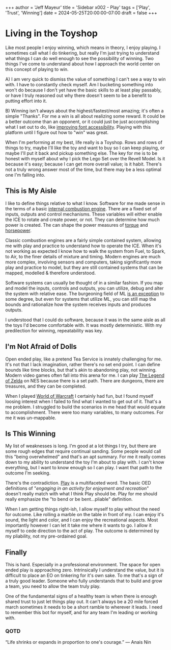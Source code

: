 +++
author = 'Jeff Mayeur'
title = 'Sidebar x002 - Play'
tags = ['Play', 'Trust', 'Winning']
date = 2024-05-25T20:00:00-07:00
draft = false
+++

# Living in the Toyshop
Like most people I enjoy winning, which means in theory, I enjoy playing. I sometimes call what I do tinkering, but really I'm just trying to understand what things I can do well enough to see the possibility of winning. Two things I've come to understand about how I approach the world center on this concept of playing to win.

A) I am very quick to dismiss the value of something I can't see a way to win with. I have to constantly check myself. Am I bucketing something into won't do because I don't yet have the basic skills to at least play passably, or have I truly reasoned out why there doesn't seem to be a benefit to putting effort into it.

B) Winning isn't always about the highest/fastest/most amazing; it's often a simple "Thanks". For me a win is all about realizing some reward. It could be a better outcome than an opponent, or it could just be just accomplishing what I set out to do, like [improving font accessibility](/posts/05-2024/accessible-font-contrast-part-1/). Playing with this platform until I figure out how to "win" was great.

When I'm performing at my best, life really is a Toyshop.  Rows and rows of things to try, maybe I'll like the toy and want to buy so I can keep playing, or maybe I'll put it back and pickup something else. The key for me is to be honest with myself about why I pick the Lego Set over the Revell Model. Is it because it's easy; because I can get more overall value; is it habit. There's not a truly wrong answer most of the time, but there may be a less optimal one I'm falling into.

## This is My Aisle
I like to define things relative to what I know. Software for me made sense in the terms of a basic [internal combustion engine](https://en.wikipedia.org/wiki/Internal_combustion_engine). There are a fixed set of inputs, outputs and control mechanisms. These variables will either enable the ICE to rotate and create power, or not. They can determine how much power is created. The can shape the power measures of [torque](https://en.wikipedia.org/wiki/Torque) and [horsepower](https://en.wikipedia.org/wiki/Horsepower).

Classic combustion engines are a fairly simple contained system, allowing me with play and practice to understand how to operate the ICE. When it's not working as expected I know how to walk the system from Fuel, to Spark, to Air, to the finer details of mixture and timing. 
Modern engines are much more complex, involving sensors and computers, taking significantly more play and practice to model, but they are still contained systems that can be mapped, modelled & therefore understood.

Software systems can usually be thought of in a similar fashion. If you map and model the inputs, controls and outputs, you can utilize, debug and alter the system with relative ease. The burgeoning field of ML [is an exception](https://dl.acm.org/doi/abs/10.1145/3511265.3550446) to some degree, but even for systems that utilize ML, you can still map the bounds and rationalize how the system receives inputs and produces outputs.

I understood that I could do software, because it was in the same aisle as all the toys I'd become comfortable with. It was mostly deterministic. With my predilection for winning, repeatability was key.

## I'm Not Afraid of Dolls
Open ended play, like a pretend Tea Service is innately challenging for me. It's not that I lack imagination, rather there's no set end point. I can define bounds like time blocks, but that's akin to abandoning play, not winning. Modern video games often fall into this arena for me. I can play [The Legend of Zelda](https://en.wikipedia.org/wiki/The_Legend_of_Zelda_(video_game)) on NES because there is a set path. There are dungeons, there are treasures, and they can be completed.  

When I played [World of Warcraft](https://worldofwarcraft.blizzard.com/en-gb/) I certainly had fun, but I found myself loosing interest when I failed to find what I wanted to get out of it. That's a me problem. I struggled to build the scenarios in me head that would equate to accomplishment. There were too many variables, to many outcomes. For me it was un-mappable.

## Is This Winning
My list of weaknesses is long. I'm good at a lot things I try, but there are some rough edges that require continual sanding. Some people would call this "being overwhelmed" and that's an apt summary. For me it really comes down to my ability to understand the toy I'm about to play with. I can't know everything, but I want to know enough so I can play. I want that path to the outcome I'm seeking.

There's the contradiction. [Play](https://www.oed.com/search/dictionary/?scope=Entries&q=play) is a multifaceted word. The basic OED definitions of "*engaging in an activity for enjoyment and recreation*" doesn't really match with what I think Play should be. Play for me should really emphasize the "to bend or be bent...pliable" definition.

When I am getting things right-ish, I allow myself to play without the need for outcome. Like rolling a marble on the table in front of my. I can enjoy it's sound, the light and color, and I can enjoy the recreational aspects. Most importantly however I can let it take me where it wants to go. I allow it myself to cede direction to the act of play. The outcome is determined by my pliability, not my pre-ordained goal.

## Finally
This is hard. Especially in a professional environment. The space for open ended play is approaching zero. Intrinsically I understand the value, but it is difficult to place an EO on tinkering for it's own sake. To me that's a sign of a truly good leader. Someone who fully understands that to build and grow a team, you need to allow the team truly play. 

One of the fundamental signs of a healthy team is when there is enough shared trust to just let things play out. It can't always be a 20 mile forced march sometimes it needs to be a short ramble to wherever it leads. I need to remember this bot for myself, and for any team I'm leading or working with.

### QOTD
“Life shrinks or expands in proportion to one's courage.”
― Anais Nin